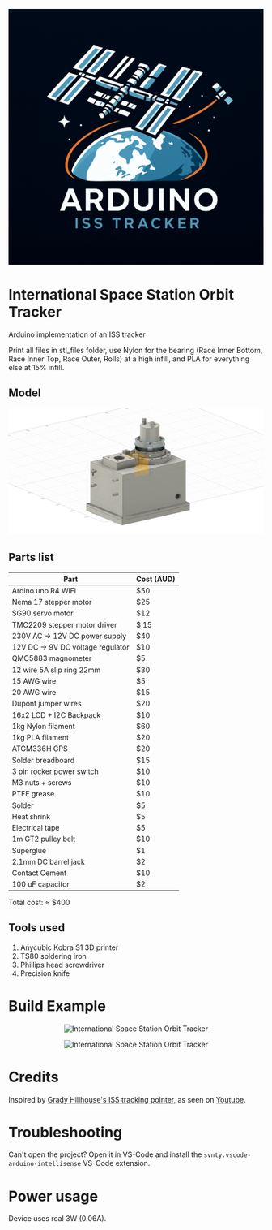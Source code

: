 <p align="center">
  <img src="https://raw.githubusercontent.com/svnty/ISS-arduino-tracker/refs/heads/main/images/logo.png?raw=true" alt="International Space Station Orbit Tracker"/>
</p>

# International Space Station Orbit Tracker

Arduino implementation of an ISS tracker

Print all files in stl_files folder, use Nylon for the bearing (Race Inner Bottom, Race Inner Top, Race Outer, Rolls) at a high infill, and PLA for everything else at 15% infill.

## Model

<p align="center">
  <img src="https://raw.githubusercontent.com/svnty/ISS-arduino-tracker/refs/heads/main/images/ISS-arduino-tracker.png?raw=true" alt="International Space Station Orbit Tracker"/>
</p>

## Parts list

| Part | Cost (AUD) |
|--|--|
| Ardino uno R4 WiFi | $50 |
| Nema 17 stepper motor | $25 |
| SG90 servo motor | $12 |
| TMC2209 stepper motor driver | $ 15 |
| 230V AC -> 12V DC power supply | $40 |
| 12V DC -> 9V DC voltage regulator | $10 |
| QMC5883 magnometer | $5 |
| 12 wire 5A slip ring 22mm | $30 |
| 15 AWG wire | $5 |
| 20 AWG wire | $15 |
| Dupont jumper wires | $20 |
| 16x2 LCD + I2C Backpack | $10 |
| 1kg Nylon filament | $60 |
| 1kg PLA filament | $20 |
| ATGM336H GPS | $20 |
| Solder breadboard | $15 |
| 3 pin rocker power switch | $10 |
| M3 nuts + screws | $10 |
| PTFE grease | $10 |
| Solder | $5 |
| Heat shrink | $5 |
| Electrical tape | $5 |
| 1m GT2 pulley belt | $10 |
| Superglue | $1 |
| 2.1mm DC barrel jack | $2 |
| Contact Cement | $10 |
| 100 uF capacitor | $2 |

Total cost: ≈ $400

## Tools used

1. Anycubic Kobra S1 3D printer
2. TS80 soldering iron
3. Phillips head screwdriver
4. Precision knife

# Build Example

<p align="center">
  <img src="https://raw.githubusercontent.com/svnty/ISS-arduino-tracker/refs/heads/main/images/img1.png?raw=true" alt="International Space Station Orbit Tracker"/>
</p>

<p align="center">
  <img src="https://raw.githubusercontent.com/svnty/ISS-arduino-tracker/refs/heads/main/images/img2.png?raw=true" alt="International Space Station Orbit Tracker"/>
</p>

# Credits

Inspired by 
[Grady Hillhouse's ISS tracking pointer](https://github.com/gradyh/ISS-Tracking-Pointer/tree/master), as seen on [Youtube](https://www.youtube.com/watch?v=sIE0mcOGnms).

# Troubleshooting

Can't open the project? Open it in VS-Code and install the `svnty.vscode-arduino-intellisense` VS-Code extension.

# Power usage

Device uses real 3W (0.06A).

